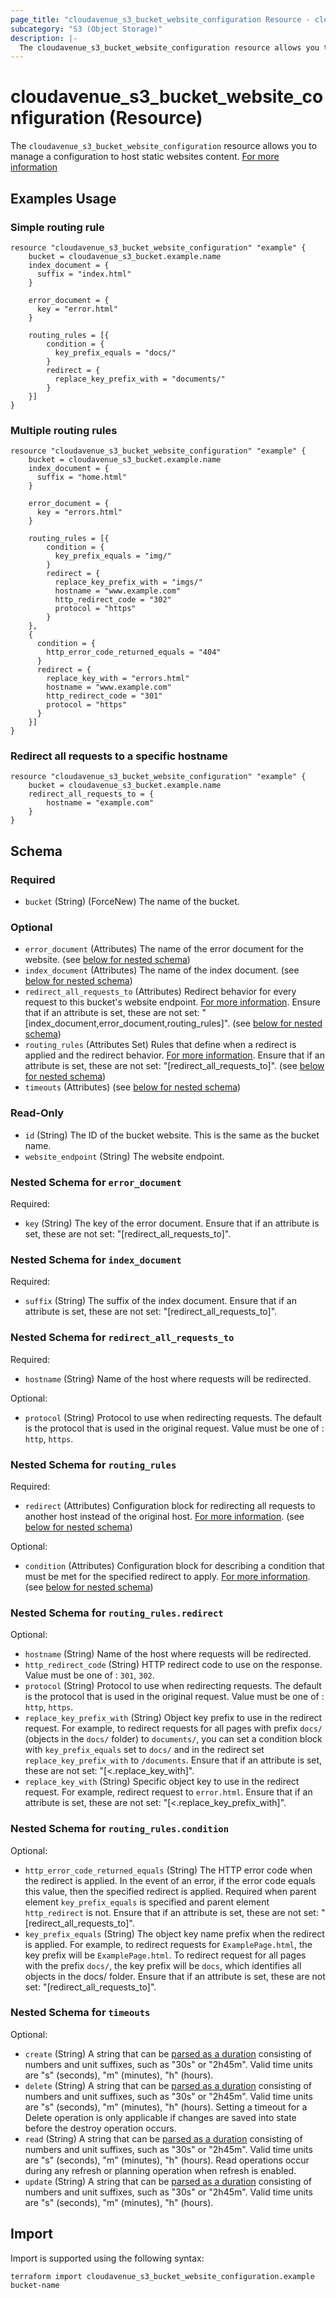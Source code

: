 ```yaml
---
page_title: "cloudavenue_s3_bucket_website_configuration Resource - cloudavenue"
subcategory: "S3 (Object Storage)"
description: |-
  The cloudavenue_s3_bucket_website_configuration resource allows you to manage a configuration to host static websites content. For more information https://docs.aws.amazon.com/AmazonS3/latest/userguide/WebsiteHosting.html
---
```


# cloudavenue_s3_bucket_website_configuration (Resource)

The `cloudavenue_s3_bucket_website_configuration` resource allows you to manage a configuration to host static websites content. [For more information](https://docs.aws.amazon.com/AmazonS3/latest/userguide/WebsiteHosting.html)

## Examples Usage

### Simple routing rule 

```hcl
resource "cloudavenue_s3_bucket_website_configuration" "example" {
	bucket = cloudavenue_s3_bucket.example.name
	index_document = {
	  suffix = "index.html"
	}
	
	error_document = {
	  key = "error.html"
	}
	
	routing_rules = [{
		condition = {
		  key_prefix_equals = "docs/"
		}
		redirect = {
		  replace_key_prefix_with = "documents/"
		}
	}]
}
```

### Multiple routing rules

```hcl
resource "cloudavenue_s3_bucket_website_configuration" "example" {
	bucket = cloudavenue_s3_bucket.example.name
	index_document = {
	  suffix = "home.html"
	}
	
	error_document = {
	  key = "errors.html"
	}
	
	routing_rules = [{
		condition = {
		  key_prefix_equals = "img/"
		}
		redirect = {
		  replace_key_prefix_with = "imgs/"
		  hostname = "www.example.com"
		  http_redirect_code = "302"
		  protocol = "https"
		}
	},
	{
	  condition = {
		http_error_code_returned_equals = "404"
	  }
	  redirect = {
		replace_key_with = "errors.html"
		hostname = "www.example.com"
		http_redirect_code = "301"
		protocol = "https"
	  }
	}]
}
```

### Redirect all requests to a specific hostname

```hcl
resource "cloudavenue_s3_bucket_website_configuration" "example" {
	bucket = cloudavenue_s3_bucket.example.name
	redirect_all_requests_to = {
		hostname = "example.com"
	}
}
```

<!-- schema generated by tfplugindocs -->
## Schema

### Required

- `bucket` (String) (ForceNew) The name of the bucket.

### Optional

- `error_document` (Attributes) The name of the error document for the website. (see [below for nested schema](#nestedatt--error_document))
- `index_document` (Attributes) The name of the index document. (see [below for nested schema](#nestedatt--index_document))
- `redirect_all_requests_to` (Attributes) Redirect behavior for every request to this bucket's website endpoint. [For more information](https://registry.terraform.io/providers/hashicorp/aws/latest/docs/resources/s3_bucket_website_configuration#redirect_all_requests_to). Ensure that if an attribute is set, these are not set: "[index_document,error_document,routing_rules]". (see [below for nested schema](#nestedatt--redirect_all_requests_to))
- `routing_rules` (Attributes Set) Rules that define when a redirect is applied and the redirect behavior. [For more information](https://registry.terraform.io/providers/hashicorp/aws/latest/docs/resources/s3_bucket_website_configuration#routing_rule). Ensure that if an attribute is set, these are not set: "[redirect_all_requests_to]". (see [below for nested schema](#nestedatt--routing_rules))
- `timeouts` (Attributes) (see [below for nested schema](#nestedatt--timeouts))

### Read-Only

- `id` (String) The ID of the bucket website. This is the same as the bucket name.
- `website_endpoint` (String) The website endpoint.

<a id="nestedatt--error_document"></a>
### Nested Schema for `error_document`

Required:

- `key` (String) The key of the error document. Ensure that if an attribute is set, these are not set: "[redirect_all_requests_to]".


<a id="nestedatt--index_document"></a>
### Nested Schema for `index_document`

Required:

- `suffix` (String) The suffix of the index document. Ensure that if an attribute is set, these are not set: "[redirect_all_requests_to]".


<a id="nestedatt--redirect_all_requests_to"></a>
### Nested Schema for `redirect_all_requests_to`

Required:

- `hostname` (String) Name of the host where requests will be redirected.

Optional:

- `protocol` (String) Protocol to use when redirecting requests. The default is the protocol that is used in the original request. Value must be one of : `http`, `https`.


<a id="nestedatt--routing_rules"></a>
### Nested Schema for `routing_rules`

Required:

- `redirect` (Attributes) Configuration block for redirecting all requests to another host instead of the original host. [For more information](https://registry.terraform.io/providers/hashicorp/aws/latest/docs/resources/s3_bucket_website_configuration#redirect). (see [below for nested schema](#nestedatt--routing_rules--redirect))

Optional:

- `condition` (Attributes) Configuration block for describing a condition that must be met for the specified redirect to apply. [For more information](https://registry.terraform.io/providers/hashicorp/aws/latest/docs/resources/s3_bucket_website_configuration#condition). (see [below for nested schema](#nestedatt--routing_rules--condition))

<a id="nestedatt--routing_rules--redirect"></a>
### Nested Schema for `routing_rules.redirect`

Optional:

- `hostname` (String) Name of the host where requests will be redirected.
- `http_redirect_code` (String) HTTP redirect code to use on the response. Value must be one of : `301`, `302`.
- `protocol` (String) Protocol to use when redirecting requests. The default is the protocol that is used in the original request. Value must be one of : `http`, `https`.
- `replace_key_prefix_with` (String) Object key prefix to use in the redirect request. For example, to redirect requests for all pages with prefix `docs/` (objects in the `docs/` folder) to `documents/`, you can set a condition block with `key_prefix_equals` set to `docs/` and in the redirect set `replace_key_prefix_with` to `/documents`. Ensure that if an attribute is set, these are not set: "[<.replace_key_with]".
- `replace_key_with` (String) Specific object key to use in the redirect request. For example, redirect request to `error.html`. Ensure that if an attribute is set, these are not set: "[<.replace_key_prefix_with]".


<a id="nestedatt--routing_rules--condition"></a>
### Nested Schema for `routing_rules.condition`

Optional:

- `http_error_code_returned_equals` (String) The HTTP error code when the redirect is applied. In the event of an error, if the error code equals this value, then the specified redirect is applied. Required when parent element `key_prefix_equals` is specified and parent element `http_redirect` is not. Ensure that if an attribute is set, these are not set: "[redirect_all_requests_to]".
- `key_prefix_equals` (String) The object key name prefix when the redirect is applied. For example, to redirect requests for `ExamplePage.html`, the key prefix will be `ExamplePage.html`. To redirect request for all pages with the prefix `docs/`, the key prefix will be `docs`, which identifies all objects in the docs/ folder. Ensure that if an attribute is set, these are not set: "[redirect_all_requests_to]".



<a id="nestedatt--timeouts"></a>
### Nested Schema for `timeouts`

Optional:

- `create` (String) A string that can be [parsed as a duration](https://pkg.go.dev/time#ParseDuration) consisting of numbers and unit suffixes, such as "30s" or "2h45m". Valid time units are "s" (seconds), "m" (minutes), "h" (hours).
- `delete` (String) A string that can be [parsed as a duration](https://pkg.go.dev/time#ParseDuration) consisting of numbers and unit suffixes, such as "30s" or "2h45m". Valid time units are "s" (seconds), "m" (minutes), "h" (hours). Setting a timeout for a Delete operation is only applicable if changes are saved into state before the destroy operation occurs.
- `read` (String) A string that can be [parsed as a duration](https://pkg.go.dev/time#ParseDuration) consisting of numbers and unit suffixes, such as "30s" or "2h45m". Valid time units are "s" (seconds), "m" (minutes), "h" (hours). Read operations occur during any refresh or planning operation when refresh is enabled.
- `update` (String) A string that can be [parsed as a duration](https://pkg.go.dev/time#ParseDuration) consisting of numbers and unit suffixes, such as "30s" or "2h45m". Valid time units are "s" (seconds), "m" (minutes), "h" (hours).

## Import

Import is supported using the following syntax:
```shell
terraform import cloudavenue_s3_bucket_website_configuration.example bucket-name
```